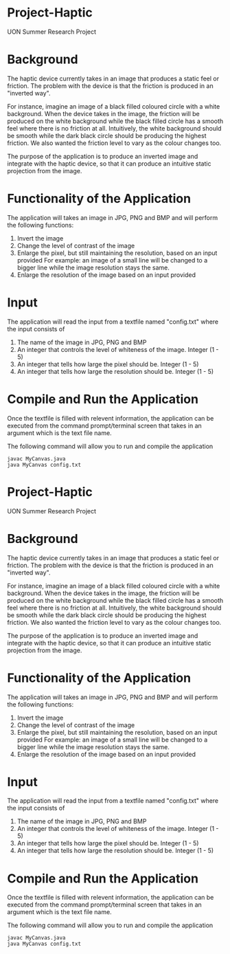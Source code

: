 # Project-Haptic
UON Summer Research Project

# Background

The haptic device currently takes in an image that produces a static feel or friction. The problem with the device is that the friction is produced in an "inverted way".

For instance, imagine an image of a black filled coloured circle with a white background. When the device takes in the image, the friction will be produced on the white background while the black filled circle has a smooth feel where there is no friction at all. Intuitively, the white background should be smooth while the dark black circle should be producing the highest friction. We also wanted the friction level to vary as the colour changes too.

The purpose of the application is to produce an inverted image and integrate with the haptic device, so that it can produce an intuitive static projection from the image.

# Functionality of the Application

The application will takes an image in JPG, PNG and BMP and will perform the following functions:
 1. Invert the image
 2. Change the level of contrast of the image
 3. Enlarge the pixel, but still maintaining the resolution, based on an input provided
    For example: an image of a small line will be changed to a bigger line while the image resolution stays the same.
 4. Enlarge the resolution of the image based on an input provided

# Input

The application will read the input from a textfile named "config.txt" where the input consists of
 1. The name of the image in JPG, PNG and BMP
 2. An integer that controls the level of whiteness of the image. Integer (1 - 5)
 3. An integer that tells how large the pixel should be. Integer (1 - 5)
 4. An integer that tells how large the resolution should be. Integer (1 - 5)
 
 # Compile and Run the Application

Once the textfile is filled with relevent information, the application can be executed from the command prompt/terminal screen that takes in an argument which is the text file name.

The following command will allow you to run and compile the application

```
javac MyCanvas.java
java MyCanvas config.txt
```


# Project-Haptic
UON Summer Research Project

# Background

The haptic device currently takes in an image that produces a static feel or friction. The problem with the device is that the friction is produced in an "inverted way".

For instance, imagine an image of a black filled coloured circle with a white background. When the device takes in the image, the friction will be produced on the white background while the black filled circle has a smooth feel where there is no friction at all. Intuitively, the white background should be smooth while the dark black circle should be producing the highest friction. We also wanted the friction level to vary as the colour changes too.

The purpose of the application is to produce an inverted image and integrate with the haptic device, so that it can produce an intuitive static projection from the image.

# Functionality of the Application

The application will takes an image in JPG, PNG and BMP and will perform the following functions:
 1. Invert the image
 2. Change the level of contrast of the image
 3. Enlarge the pixel, but still maintaining the resolution, based on an input provided
    For example: an image of a small line will be changed to a bigger line while the image resolution stays the same.
 4. Enlarge the resolution of the image based on an input provided

# Input

The application will read the input from a textfile named "config.txt" where the input consists of
 1. The name of the image in JPG, PNG and BMP
 2. An integer that controls the level of whiteness of the image. Integer (1 - 5)
 3. An integer that tells how large the pixel should be. Integer (1 - 5)
 4. An integer that tells how large the resolution should be. Integer (1 - 5)
 
 # Compile and Run the Application

Once the textfile is filled with relevent information, the application can be executed from the command prompt/terminal screen that takes in an argument which is the text file name.

The following command will allow you to run and compile the application

```
javac MyCanvas.java
java MyCanvas config.txt
```

